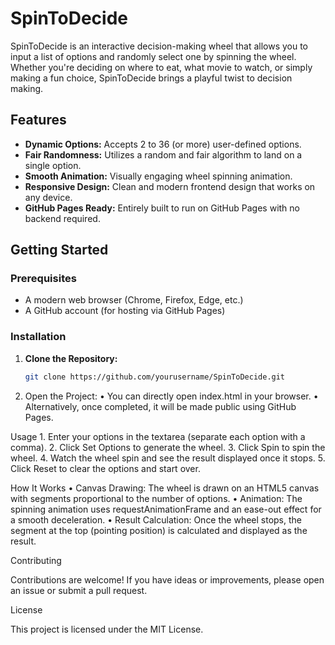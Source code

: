 # SpinToDecide

SpinToDecide is an interactive decision-making wheel that allows you to input a list of options and randomly select one by spinning the wheel. Whether you're deciding on where to eat, what movie to watch, or simply making a fun choice, SpinToDecide brings a playful twist to decision making.

## Features

- **Dynamic Options:** Accepts 2 to 36 (or more) user-defined options.
- **Fair Randomness:** Utilizes a random and fair algorithm to land on a single option.
- **Smooth Animation:** Visually engaging wheel spinning animation.
- **Responsive Design:** Clean and modern frontend design that works on any device.
- **GitHub Pages Ready:** Entirely built to run on GitHub Pages with no backend required.

## Getting Started

### Prerequisites

- A modern web browser (Chrome, Firefox, Edge, etc.)
- A GitHub account (for hosting via GitHub Pages)

### Installation

1. **Clone the Repository:**
   ```bash
   git clone https://github.com/yourusername/SpinToDecide.git

2.	Open the Project:
    •	You can directly open index.html in your browser.
    •	Alternatively, once completed, it will be made public using GitHub Pages.

Usage
	1.	Enter your options in the textarea (separate each option with a comma).
	2.	Click Set Options to generate the wheel.
	3.	Click Spin to spin the wheel.
	4.	Watch the wheel spin and see the result displayed once it stops.
	5.	Click Reset to clear the options and start over.

How It Works
	•	Canvas Drawing: The wheel is drawn on an HTML5 canvas with segments proportional to the number of options.
	•	Animation: The spinning animation uses requestAnimationFrame and an ease-out effect for a smooth deceleration.
	•	Result Calculation: Once the wheel stops, the segment at the top (pointing position) is calculated and displayed as the result.

Contributing

Contributions are welcome! If you have ideas or improvements, please open an issue or submit a pull request.

License

This project is licensed under the MIT License.